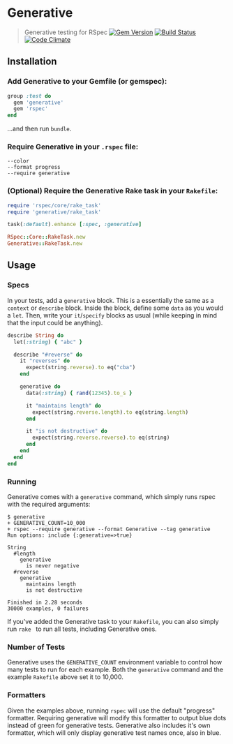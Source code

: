# Generative

> Generative testing for RSpec
> [![Gem Version](https://badge.fury.io/rb/generative.png)](http://badge.fury.io/rb/generative)
> [![Build Status](https://travis-ci.org/justincampbell/generative.png?branch=master)](https://travis-ci.org/justincampbell/generative)
> [![Code Climate](https://codeclimate.com/github/justincampbell/generative.png)](https://codeclimate.com/github/justincampbell/generative)

## Installation

### Add Generative to your Gemfile (or gemspec):

```rb
group :test do
  gem 'generative'
  gem 'rspec'
end
```

...and then run `bundle`.

### Require Generative in your `.rspec` file:

```
--color
--format progress
--require generative
```

### (Optional) Require the Generative Rake task in your `Rakefile`:

```rb
require 'rspec/core/rake_task'
require 'generative/rake_task'

task(:default).enhance [:spec, :generative]

RSpec::Core::RakeTask.new
Generative::RakeTask.new
```

## Usage

### Specs

In your tests, add a `generative` block. This is a essentially the same as a
`context` or `describe` block. Inside the block, define some `data` as you
would a `let`. Then, write your `it`/`specify` blocks as usual (while keeping
in mind that the input could be anything).

```rb
describe String do
  let(:string) { "abc" }

  describe "#reverse" do
    it "reverses" do
      expect(string.reverse).to eq("cba")
    end

    generative do
      data(:string) { rand(12345).to_s }

      it "maintains length" do
        expect(string.reverse.length).to eq(string.length)
      end

      it "is not destructive" do
        expect(string.reverse.reverse).to eq(string)
      end
    end
  end
end
```

### Running

Generative comes with a `generative` command, which simply runs rspec with the
required arguments:

```
$ generative
+ GENERATIVE_COUNT=10_000
+ rspec --require generative --format Generative --tag generative
Run options: include {:generative=>true}

String
  #length
    generative
      is never negative
  #reverse
    generative
      maintains length
      is not destructive

Finished in 2.28 seconds
30000 examples, 0 failures
```

If you've added the Generative task to your `Rakefile`, you can also simply run
`rake ` to run all tests, including Generative ones.

### Number of Tests

Generative uses the `GENERATIVE_COUNT` environment variable to control how many
tests to run for each example. Both the `generative` command and the example
`Rakefile` above set it to 10,000.

### Formatters

Given the examples above, running `rspec` will use the default "progress"
formatter. Requiring generative will modify this formatter to output blue dots
instead of green for generative tests. Generative also includes it's own
formatter, which will only display generative test names once, also in blue.
